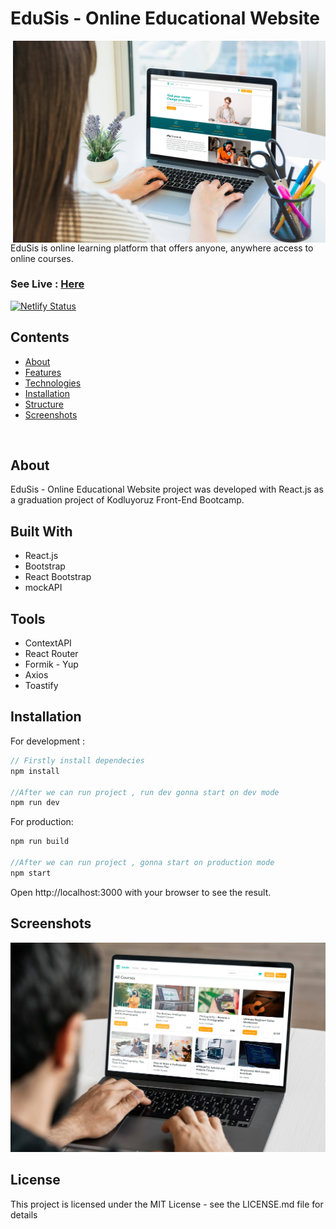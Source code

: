 # EduSis - Online Educational Website


[<img src="./src/assets/images/home-page.jpg" align="right" width="500">](https://clinquant-youtiao-4353fa.netlify.app/)

EduSis is online learning platform that offers anyone, anywhere access to online courses.


### See Live : [Here](https://clinquant-youtiao-4353fa.netlify.app/)

[![Netlify Status](https://api.netlify.com/api/v1/badges/ab9324be-b702-4196-aac5-a8afc9dc9de8/deploy-status)](https://app.netlify.com/sites/clinquant-youtiao-4353fa/deploys)


## Contents

- [About](#about)
- [Features](#features)
- [Technologies](#technologies)
- [Installation](#installation)
- [Structure](#structure)
- [Screenshots](#screenshots)


<br />

## About
EduSis - Online Educational Website project was developed with React.js as a graduation project of Kodluyoruz Front-End Bootcamp. 

## Built With
- React.js
- Bootstrap
- React Bootstrap
- mockAPI


## Tools
- ContextAPI
- React Router
- Formik - Yup
- Axios
- Toastify

## Installation

For development :

```javascript
// Firstly install dependecies
npm install

//After we can run project , run dev gonna start on dev mode
npm run dev
```

For production:

```javascript
npm run build

//After we can run project , gonna start on production mode
npm start
```

Open http://localhost:3000 with your browser to see the result.

## Screenshots

![course page](src/assets/images/courses-page.jpg)


## License
This project is licensed under the MIT License - see the LICENSE.md file for details
